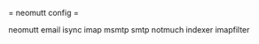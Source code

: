 = neomutt config =

neomutt    email
isync      imap
msmtp      smtp
notmuch    indexer
imapfilter 

